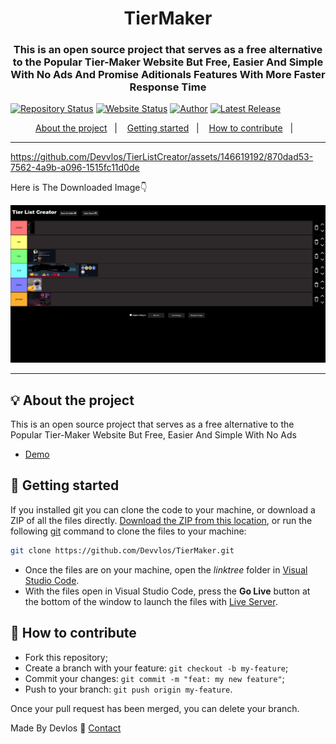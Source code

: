 <h1 align="center">TierMaker</h1>
<h3 align="center">This is an open source project that serves as a free alternative to the Popular Tier-Maker Website But Free, Easier And Simple With No Ads And Promise Aditionals Features With More Faster Response Time</h3>

[![Repository Status](https://img.shields.io/badge/Repository%20Status-Maintained-dark%20green.svg)](https://github.com/Devvlos/TierMaker)
[![Website Status](https://img.shields.io/badge/Website%20Status-Online-green)](https://https://tierlistcreator.netlify.app/)
[![Author](https://img.shields.io/badge/Author-Adhish%20Gupta-blue.svg)](https://twitter.com/Devlos__)
[![Latest Release](https://img.shields.io/badge/Latest%20Release-24%20Aprilr%202024-yellow.svg)](https://github.com/Devvlos/TierMaker)

<p align="center">
  <a href="#-about-the-project">About the project</a>&nbsp;&nbsp;&nbsp;|&nbsp;&nbsp;&nbsp;
  <a href="#-getting-started">Getting started</a>&nbsp;&nbsp;&nbsp;|&nbsp;&nbsp;&nbsp;
  <a href="#-how-to-contribute">How to contribute</a>&nbsp;&nbsp;&nbsp;|&nbsp;&nbsp;&nbsp;
</p>

---

<p align="center">

https://github.com/Devvlos/TierListCreator/assets/146619192/870dad53-7562-4a9b-a096-1515fc11d0de

<p>Here is The Downloaded Image👇</p>
<img alt="screenshot" src="assets/Demo.png">

</p>

---

## 💡 About the project

This is an open source project that serves as a free alternative to the Popular Tier-Maker Website But Free, Easier And Simple With No Ads

- [Demo](https://https://tierlistcreator.netlify.app/)

## 🚀 Getting started

If you installed git you can clone the code to your machine, or download a ZIP of all the files directly.
[Download the ZIP from this location](https://github.com/Devvlos/TierMaker/archive/refs/heads/main.zip), or run the following [git](https://git-scm.com/downloads) command to clone the files to your machine:

```bash
git clone https://github.com/Devvlos/TierMaker.git
```

- Once the files are on your machine, open the _linktree_ folder in [Visual Studio Code](https://code.visualstudio.com/).
- With the files open in Visual Studio Code, press the **Go Live** button at the bottom of the window to launch the files with [Live Server](https://marketplace.visualstudio.com/items?itemName=ritwickdey.LiveServer).

## 🤔 How to contribute

- Fork this repository;
- Create a branch with your feature: `git checkout -b my-feature`;
- Commit your changes: `git commit -m "feat: my new feature"`;
- Push to your branch: `git push origin my-feature`.

Once your pull request has been merged, you can delete your branch.

Made By Devlos :wave: [Contact](https://twitter.com/Devlos__)
